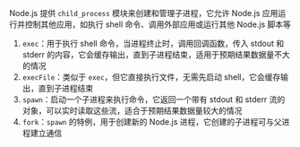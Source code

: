 Node.js 提供 `child_process` 模块来创建和管理子进程，它允许 Node.js 应用运行并控制其他应用，如执行 shell 命令、调用外部应用或运行其他 Node.js 脚本等

1. `exec`：用于执行 shell 命令，当进程终止时，调用回调函数，传入 stdout 和 stderr 的内容，它会缓存输出，直到子进程结束，适用于预期结果数据量不大的情况
2. `execFile`：类似于 `exec`，但它直接执行文件，无需先启动 shell，它会缓存输出，直到子进程结束
3. `spawn`：启动一个子进程来执行命令，它返回一个带有 stdout 和 stderr 流的对象，可以实时读取这些流，适合于预期结果数据量较大的情况
4. `fork`：`spawn` 的特例，用于创建新的 Node.js 进程，它创建的子进程可与父进程建立通信
